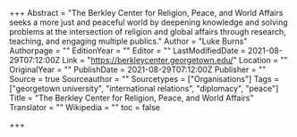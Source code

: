 +++
Abstract = "The Berkley Center for Religion, Peace, and World Affairs seeks a more just and peaceful world by deepening knowledge and solving problems at the intersection of religion and global affairs through research, teaching, and engaging multiple publics."
Author = "Luke Burns"
Authorpage = ""
EditionYear = ""
Editor = ""
LastModifiedDate = 2021-08-29T07:12:00Z
Link = "https://berkleycenter.georgetown.edu/"
Location = ""
OriginalYear = ""
PublishDate = 2021-08-29T07:12:00Z
Publisher = ""
Source = true
Sourceauthor = ""
Sourcetypes = ["Organisations"]
Tags = ["georgetown university", "international relations", "diplomacy", "peace"]
Title = "The Berkley Center for Religion, Peace, and World Affairs"
Translator = ""
Wikipedia = ""
toc = false

+++
